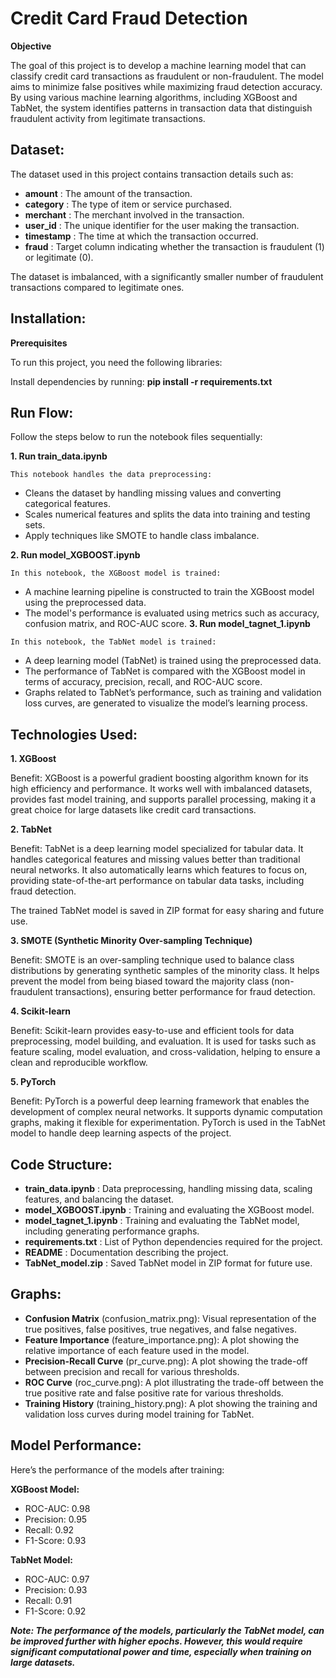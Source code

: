 # Credit Card Fraud Detection

**Objective**

The goal of this project is to develop a machine learning model that can classify credit card
transactions as fraudulent or non-fraudulent. The model aims to minimize false positives while
maximizing fraud detection accuracy. By using various machine learning algorithms, including
XGBoost and TabNet, the system identifies patterns in transaction data that distinguish
fraudulent activity from legitimate transactions.

## Dataset:

The dataset used in this project contains transaction details such as:

- **amount** : The amount of the transaction.
- **category** : The type of item or service purchased.
- **merchant** : The merchant involved in the transaction.
- **user_id** : The unique identifier for the user making the transaction.
- **timestamp** : The time at which the transaction occurred.
- **fraud** : Target column indicating whether the transaction is fraudulent (1) or legitimate
    (0).

The dataset is imbalanced, with a significantly smaller number of fraudulent transactions
compared to legitimate ones.

## Installation:

**Prerequisites**

To run this project, you need the following libraries:

Install dependencies by running: **pip install -r requirements.txt**

## Run Flow:

Follow the steps below to run the notebook files sequentially:

**1. Run train_data.ipynb**

```
This notebook handles the data preprocessing:
```
- Cleans the dataset by handling missing values and converting categorical features.
- Scales numerical features and splits the data into training and testing sets.
- Apply techniques like SMOTE to handle class imbalance.


**2. Run model_XGBOOST.ipynb**

```
In this notebook, the XGBoost model is trained:
```
- A machine learning pipeline is constructed to train the XGBoost model using the
    preprocessed data.
- The model's performance is evaluated using metrics such as accuracy, confusion
    matrix, and ROC-AUC score.
**3. Run model_tagnet_1.ipynb**

```
In this notebook, the TabNet model is trained:
```
- A deep learning model (TabNet) is trained using the preprocessed data.
- The performance of TabNet is compared with the XGBoost model in terms of accuracy,
    precision, recall, and ROC-AUC score.
- Graphs related to TabNet’s performance, such as training and validation loss curves, are
    generated to visualize the model’s learning process.

## Technologies Used:

**1. XGBoost**

Benefit: XGBoost is a powerful gradient boosting algorithm known for its high efficiency and
performance. It works well with imbalanced datasets, provides fast model training, and
supports parallel processing, making it a great choice for large datasets like credit card
transactions.

**2. TabNet**

Benefit: TabNet is a deep learning model specialized for tabular data. It handles categorical
features and missing values better than traditional neural networks. It also automatically learns
which features to focus on, providing state-of-the-art performance on tabular data tasks,
including fraud detection.

The trained TabNet model is saved in ZIP format for easy sharing and future use.

**3. SMOTE (Synthetic Minority Over-sampling Technique)**

Benefit: SMOTE is an over-sampling technique used to balance class distributions by generating
synthetic samples of the minority class. It helps prevent the model from being biased toward
the majority class (non-fraudulent transactions), ensuring better performance for fraud
detection.


**4. Scikit-learn**

Benefit: Scikit-learn provides easy-to-use and efficient tools for data preprocessing, model
building, and evaluation. It is used for tasks such as feature scaling, model evaluation, and
cross-validation, helping to ensure a clean and reproducible workflow.

**5. PyTorch**

Benefit: PyTorch is a powerful deep learning framework that enables the development of
complex neural networks. It supports dynamic computation graphs, making it flexible for
experimentation. PyTorch is used in the TabNet model to handle deep learning aspects of the
project.

## Code Structure:

- **train_data.ipynb** : Data preprocessing, handling missing data, scaling features, and
    balancing the dataset.
- **model_XGBOOST.ipynb** : Training and evaluating the XGBoost model.
- **model_tagnet_1.ipynb** : Training and evaluating the TabNet model, including generating
    performance graphs.
- **requirements.txt** : List of Python dependencies required for the project.
- **README** : Documentation describing the project.
- **TabNet_model.zip** : Saved TabNet model in ZIP format for future use.

## Graphs:

- **Confusion Matrix** (confusion_matrix.png): Visual representation of the true positives,
    false positives, true negatives, and false negatives.
- **Feature Importance** (feature_importance.png): A plot showing the relative importance
    of each feature used in the model.
- **Precision-Recall Curve** (pr_curve.png): A plot showing the trade-off between precision
    and recall for various thresholds.
- **ROC Curve** (roc_curve.png): A plot illustrating the trade-off between the true positive
    rate and false positive rate for various thresholds.
- **Training History** (training_history.png): A plot showing the training and validation loss
    curves during model training for TabNet.

## Model Performance:

Here’s the performance of the models after training:


**XGBoost Model:**

- ROC-AUC: 0.98
- Precision: 0.95
- Recall: 0.92
- F1-Score: 0.93

**TabNet Model:**

- ROC-AUC: 0.97
- Precision: 0.93
- Recall: 0.91
- F1-Score: 0.92

**_Note: The performance of the models, particularly the TabNet model, can be improved
further with higher epochs. However, this would require significant computational power
and time, especially when training on large datasets._**
